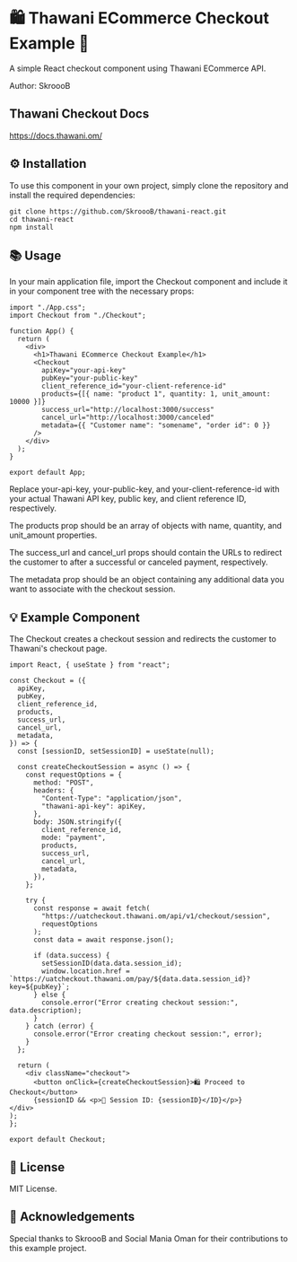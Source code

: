 # 🛍 Thawani ECommerce Checkout Example 🛒
A simple React checkout component using Thawani ECommerce API.

Author: SkroooB

## Thawani Checkout Docs
https://docs.thawani.om/

## ⚙ Installation
To use this component in your own project, simply clone the repository and install the required dependencies:

```
git clone https://github.com/SkroooB/thawani-react.git
cd thawani-react
npm install
```

## 📚 Usage
In your main application file, import the Checkout component and include it in your component tree with the necessary props:

```
import "./App.css";
import Checkout from "./Checkout";

function App() {
  return (
    <div>
      <h1>Thawani ECommerce Checkout Example</h1>
      <Checkout
        apiKey="your-api-key"
        pubKey="your-public-key"
        client_reference_id="your-client-reference-id"
        products={[{ name: "product 1", quantity: 1, unit_amount: 10000 }]}
        success_url="http://localhost:3000/success"
        cancel_url="http://localhost:3000/canceled"
        metadata={{ "Customer name": "somename", "order id": 0 }}
      />
    </div>
  );
}

export default App;
```

Replace your-api-key, your-public-key, and your-client-reference-id with your actual Thawani API key, public key, and client reference ID, respectively.

The products prop should be an array of objects with name, quantity, and unit_amount properties.

The success_url and cancel_url props should contain the URLs to redirect the customer to after a successful or canceled payment, respectively.

The metadata prop should be an object containing any additional data you want to associate with the checkout session.

## 💡 Example Component
The Checkout creates a checkout session and redirects the customer to Thawani's checkout page.

```
import React, { useState } from "react";

const Checkout = ({
  apiKey,
  pubKey,
  client_reference_id,
  products,
  success_url,
  cancel_url,
  metadata,
}) => {
  const [sessionID, setSessionID] = useState(null);

  const createCheckoutSession = async () => {
    const requestOptions = {
      method: "POST",
      headers: {
        "Content-Type": "application/json",
        "thawani-api-key": apiKey,
      },
      body: JSON.stringify({
        client_reference_id,
        mode: "payment",
        products,
        success_url,
        cancel_url,
        metadata,
      }),
    };

    try {
      const response = await fetch(
        "https://uatcheckout.thawani.om/api/v1/checkout/session",
        requestOptions
      );
      const data = await response.json();

      if (data.success) {
        setSessionID(data.data.session_id);
        window.location.href = `https://uatcheckout.thawani.om/pay/${data.data.session_id}?key=${pubKey}`;
      } else {
        console.error("Error creating checkout session:", data.description);
      }
    } catch (error) {
      console.error("Error creating checkout session:", error);
    }
  };

  return (
    <div className="checkout">
      <button onClick={createCheckoutSession}>🛍 Proceed to Checkout</button>
      {sessionID && <p>🔑 Session ID: {sessionID}</ID}</p>}
</div>
);
};

export default Checkout;
```

## 📄 License

MIT License.

## 🌟 Acknowledgements

Special thanks to SkroooB and Social Mania Oman for their contributions to this example project.